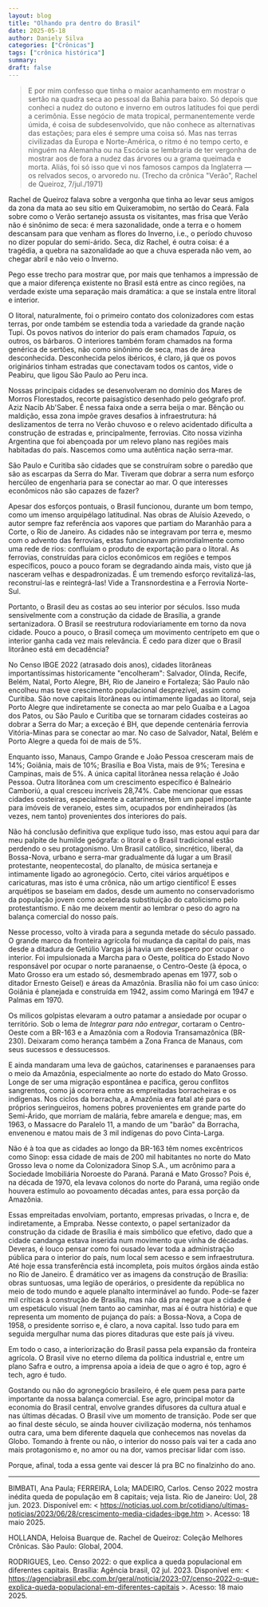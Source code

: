 ```yaml
---
layout: blog
title: "Olhando pra dentro do Brasil"
date: 2025-05-18
author: Daniely Silva
categories: ["Crônicas"]
tags: ["crônica histórica"]
summary:
draft: false
---
```


> E por mim confesso que tinha o maior acanhamento em mostrar o sertão na quadra seca ao pessoal da Bahia para baixo. Só depois que conheci a nudez do outono e inverno em outros latitudes foi que perdi a cerimônia. Esse negócio de mata tropical, permanentemente verde úmida, é coisa de subdesenvolvido, que não conhece as alternativas das estações; para eles é sempre uma coisa só. Mas nas terras civilizadas da Europa e Norte-América, o ritmo é no tempo certo, e ninguém na Alemanha ou na Escócia se lembraria de ter vergonha de mostrar aos de fora a nudez das árvores ou a grama queimada e morta. Aliás, foi só isso que vi nos famosos campos da Inglaterra — os relvados secos, o arvoredo nu. (Trecho da crônica "Verão", Rachel de Queiroz, 7/jul./1971)

Rachel de Queiroz falava sobre a vergonha que tinha ao levar seus amigos da zona da mata ao seu sítio em Quixeramobim, no sertão do Ceará. Fala sobre como o Verão sertanejo assusta os visitantes, mas frisa que Verão não é sinônimo de seca: é mera sazonalidade, onde a terra e o homem descansam para que venham as flores do Inverno, i.e., o período chuvoso no dizer popular do semi-árido. Seca, diz Rachel, é outra coisa: é a tragédia, a quebra na sazonalidade ao que a chuva esperada não vem, ao chegar abril e não veio o Inverno.

Pego esse trecho para mostrar que, por mais que tenhamos a impressão de que a maior diferença existente no Brasil está entre as cinco regiões, na verdade existe uma separação mais dramática: a que se instala entre litoral e interior.

O litoral, naturalmente, foi o primeiro contato dos colonizadores com estas terras, por onde também se estendia toda a variedade da grande nação Tupi. Os povos nativos do interior do país eram chamados *Tapuia*, os outros, os bárbaros. O interiores também foram chamados na forma genérica de sertões, não como sinônimo de seca, mas de área desconhecida. Desconhecida pelos ibéricos, é claro, já que os povos originários tinham estradas que conectavam todos os cantos, vide o Peabiru, que ligou São Paulo ao Peru inca.

Nossas principais cidades se desenvolveram no domínio dos Mares de Morros Florestados, recorte paisagístico desenhado pelo geógrafo prof. Aziz Nacib Ab'Saber. É nessa faixa onde a serra beija o mar. Bênção ou maldição, essa zona impõe graves desafios à infraestrutura: há deslizamentos de terra no Verão chuvoso e o relevo acidentado dificulta a construção de estradas e, principalmente, ferrovias. Cito nossa vizinha Argentina que foi abençoada por um relevo plano nas regiões mais habitadas do país. Nascemos como uma autêntica nação serra-mar.

São Paulo e Curitiba são cidades que se construíram sobre o paredão que são as escarpas da Serra do Mar. Tiveram que dobrar a serra num esforço hercúleo de engenharia para se conectar ao mar. O que interesses econômicos não são capazes de fazer?

Apesar dos esforços pontuais, o Brasil funcionou, durante um bom tempo, como um imenso arquipélago latitudinal. Nas obras de Aluísio Azevedo, o autor sempre faz referência aos vapores que partiam do Maranhão para a Corte, o Rio de Janeiro. As cidades não se integravam por terra e, mesmo com o advento das ferrovias, estas funcionavam primordialmente como uma rede de rios: confluíam o produto de exportação para o litoral.  As ferrovias, construídas para ciclos econômicos em regiões e tempos específicos, pouco a pouco foram se degradando ainda mais, visto que já nasceram velhas e despadronizadas. É um tremendo esforço revitalizá-las, reconstruí-las e reintegrá-las! Vide a Transnordestina e a Ferrovia Norte-Sul.

Portanto, o Brasil deu as costas ao seu interior por séculos. Isso muda sensivelmente com a construção da cidade de Brasília, a grande sertanizadora. O Brasil se reestrutura rodoviariamente em torno da nova cidade. Pouco a pouco, o Brasil começa um movimento centrípeto em que o interior ganha cada vez mais relevância. É cedo para dizer que o Brasil litorâneo está em decadência?

No Censo IBGE 2022 (atrasado dois anos), cidades litorâneas importantíssimas historicamente "encolheram": Salvador, Olinda, Recife, Belém, Natal, Porto Alegre, BH, Rio de Janeiro e Fortaleza; São Paulo não encolheu mas teve crescimento populacional desprezível, assim como Curitiba. São nove capitais litorâneas ou intimamente ligadas ao litoral, seja Porto Alegre que indiretamente se conecta ao mar pelo Guaíba e a Lagoa dos Patos, ou São Paulo e Curitiba que se tornaram cidades costeiras ao dobrar a Serra do Mar; a exceção é BH, que depende centenária ferrovia Vitória-Minas para se conectar ao mar. No caso de Salvador, Natal, Belém e Porto Alegre a queda foi de mais de 5%.

Enquanto isso, Manaus, Campo Grande e João Pessoa cresceram mais de 14%; Goiânia, mais de 10%; Brasília e Boa Vista, mais de 9%; Teresina e Campinas, mais de 5%. A única capital litorânea nessa relação é João Pessoa. Outra litorânea com um crescimento específico é Balneário Camboriú, a qual cresceu incríveis 28,74%. Cabe mencionar que essas cidades costeiras, especialmente a catarinense, têm um papel importante para imóveis de veraneio, estes sim, ocupados por endinheirados (às vezes, nem tanto) provenientes dos interiores do país.

Não há conclusão definitiva que explique tudo isso, mas estou aqui para dar meu palpite de humilde geógrafa: o litoral e o Brasil tradicional estão perdendo o seu protagonismo. Um Brasil católico, sincrético, liberal, da Bossa-Nova, urbano e serra-mar gradualmente dá lugar a um Brasil protestante, neopentecostal, do planalto, de música sertaneja e intimamente ligado ao agronegócio. Certo, citei vários arquétipos e caricaturas, mas isto é uma crônica, não um artigo científico! E esses arquétipos se baseiam em dados, desde um aumento no conservadorismo da população jovem como acelerada substituição do catolicismo pelo protestantismo. E não me deixem mentir ao lembrar o peso do agro na balança comercial do nosso país.

Nesse processo, volto à virada para a segunda metade do século passado. O grande marco da fronteira agrícola foi mudança da capital do país, mas desde a ditadura de Getúlio Vargas já havia um desespero por ocupar o interior. Foi impulsionada a Marcha para o Oeste, política do Estado Novo responsável por ocupar o norte paranaense, o Centro-Oeste (à época, o Mato Grosso era um estado só, desmembrado apenas em 1977, sob o ditador Ernesto Geisel) e áreas da Amazônia. Brasília não foi um caso único: Goiânia é planejada e construída em 1942, assim como Maringá em 1947 e Palmas em 1970.

Os milicos golpistas elevaram a outro patamar a ansiedade por ocupar o território. Sob o lema de *Integrar para não entregar*, cortaram o Centro-Oeste com a BR-163 e a Amazônia com a Rodovia Transamazônica (BR-230). Deixaram como herança também a  Zona Franca de Manaus, com seus sucessos e dessucessos.

E ainda mandaram uma leva de gaúchos, catarinenses e paranaenses para o meio da Amazônia, especialmente ao norte do estado do Mato Grosso. Longe de ser uma migração espontânea e pacífica, gerou conflitos sangrentos, como já ocorrera entre as empreitadas borracheiras e os indígenas. Nos ciclos da borracha, a Amazônia era fatal até para os próprios seringueiros, homens pobres provenientes em grande parte do Semi-Árido, que morriam de malária, febre amarela e dengue; mas, em 1963, o Massacre do Paralelo 11, a mando de um "barão" da Borracha, envenenou e matou mais de 3 mil indígenas do povo Cinta-Larga.

Não é à toa que as cidades ao longo da BR-163 têm nomes excêntricos como Sinop: essa cidade de mais de 200 mil habitantes no norte do Mato Grosso leva o nome da Colonizadora Sinop S.A., um acrônimo para a Sociedade Imobiliária Noroeste do Paraná. Paraná e Mato Grosso? Pois é, na década de 1970, ela levava colonos do norte do Paraná, uma região onde houvera estímulo ao povoamento décadas antes, para essa porção da Amazônia.

Essas empreitadas envolviam, portanto, empresas privadas, o Incra e, de indiretamente, a Empraba. Nesse contexto, o papel sertanizador da construção da cidade de Brasília é mais simbólico que efetivo, dado que a cidade candanga estava inserida num movimento que vinha de décadas. Deveras, é louco pensar como foi ousado levar toda a administração pública para o interior do país, num local sem acesso e sem infraestrutura. Até hoje essa transferência está incompleta, pois muitos órgãos ainda estão no Rio de Janeiro. É dramático ver as imagens da construção de Brasília: obras suntuosas, uma legião de operários, o presidente da república no meio de todo mundo e aquele planalto interminável ao fundo. Pode-se fazer mil críticas à construção de Brasília, mas não dá pra negar que a cidade é um espetáculo visual (nem tanto ao caminhar, mas aí é outra história) e que representa um momento de pujança do país: a Bossa-Nova, a Copa de 1958, o presidente sorriso e, é claro, a nova capital. Isso tudo para em seguida mergulhar numa das piores ditaduras que este país já viveu.

Em todo o caso, a interiorização do Brasil passa pela expansão da fronteira agrícola. O Brasil vive no eterno dilema da política industrial e, entre um plano Safra e outro, a imprensa apoia a ideia de que o agro é top, agro é tech, agro é tudo.

Gostando ou não do agronegócio brasileiro, é ele quem pesa para parte importante da nossa balança comercial. Ese agro, principal motor da economia do Brasil central, envolve grandes difusores da cultura atual e nas últimas décadas. O Brasil vive um momento de transição. Pode ser que ao final deste século, se ainda houver civilização moderna, nós tenhamos outra cara, uma bem diferente daquela que conhecemos nas novelas da Globo. Tomando à frente ou não, o interior do nosso país vai ter a cada ano mais protagonismo e, no amor ou na dor, vamos precisar lidar com isso.

Porque, afinal, toda a essa gente vai descer lá pra BC no finalzinho do ano.

<hr>

BIMBATI, Ana Paula; FERREIRA, Lola; MADEIRO, Carlos. Censo 2022 mostra inédita queda de população em 8 capitais; veja lista. Rio de Janeiro: Uol, 28 jun. 2023. Disponível em: < https://noticias.uol.com.br/cotidiano/ultimas-noticias/2023/06/28/crescimento-media-cidades-ibge.htm >. Acesso: 18 maio 2025.

HOLLANDA, Heloisa Buarque de. Rachel de Queiroz: Coleção Melhores Crônicas. São Paulo: Global, 2004.

RODRIGUES, Leo. Censo 2022: o que explica a queda populacional em diferentes capitais. Brasília: Agência brasil, 02 jul. 2023. Disponível em: < https://agenciabrasil.ebc.com.br/geral/noticia/2023-07/censo-2022-o-que-explica-queda-populacional-em-diferentes-capitais >. Acesso: 18 maio 2025.
